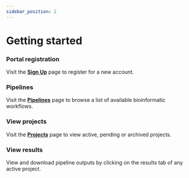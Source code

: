 ```yaml
---
sidebar_position: 2
---
```


# Getting started

### Portal registration
Visit the [**Sign Up**](https://www.cloudflow.gedac.org/account/register) page to register for a new account.

### Pipelines
Visit the [**Pipelines**](https://www.cloudflow.gedac.org/pipeline) page to browse a list of available bioinformatic workflows.

### View projects
Visit the [**Projects**](https://www.cloudflow.gedac.org/run) page to view active, pending or archived projects.

### View results
View and download pipeline outputs by clicking on the results tab of any active project.

